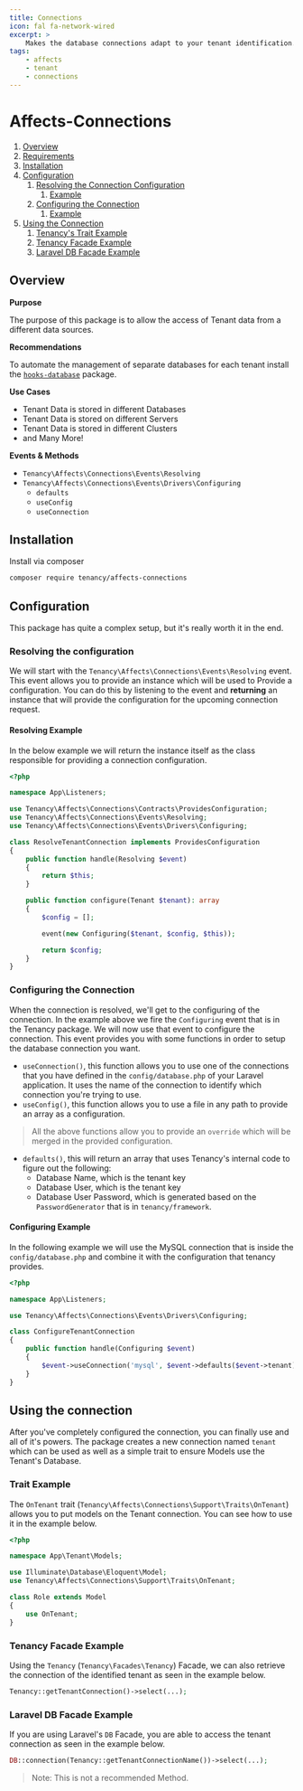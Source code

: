 ```yaml
---
title: Connections
icon: fal fa-network-wired
excerpt: >
    Makes the database connections adapt to your tenant identification.
tags:
    - affects
    - tenant
    - connections
---
```


# Affects-Connections

1. [Overview](#overview)
2. [Requirements](#requirements)
3. [Installation](#installation)
4. [Configuration](#configuration)
   1. [Resolving the Connection Configuration](#resolving-the-configuration)
      1. [Example](#resolving-example)
   2. [Configuring the Connection](#configuring-the-connection)
      1. [Example](#configuring-example)
5. [Using the Connection](#using-the-connection)
   1. [Tenancy's Trait Example](#trait-example)
   2. [Tenancy Facade Example](#tenancy-facade-example)
   3. [Laravel DB Facade Example](#laravel-db-facade-example)

## Overview

**Purpose**

The purpose of this package is to allow the access of Tenant data from a different data sources.

**Recommendations**

To automate the management of separate databases for each tenant install the [`hooks-database`](hooks-database) package.

**Use Cases**

- Tenant Data is stored in different Databases
- Tenant Data is stored on different Servers
- Tenant Data is stored in different Clusters
- and Many More!

**Events & Methods**

- `Tenancy\Affects\Connections\Events\Resolving`
- `Tenancy\Affects\Connections\Events\Drivers\Configuring`
  - `defaults`
  - `useConfig`
  - `useConnection`

## Installation
Install via composer
```bash
composer require tenancy/affects-connections
```

## Configuration

This package has quite a complex setup, but it's really worth it in the end.

### Resolving the configuration

We will start with the `Tenancy\Affects\Connections\Events\Resolving` event. This event allows you to provide an instance which will be used to Provide a configuration. You can do this by listening to the event and **returning** an instance that will provide the configuration for the upcoming connection request.

#### Resolving Example
In the below example we will return the instance itself as the class responsible for providing a connection configuration.
```php
<?php

namespace App\Listeners;

use Tenancy\Affects\Connections\Contracts\ProvidesConfiguration;
use Tenancy\Affects\Connections\Events\Resolving;
use Tenancy\Affects\Connections\Events\Drivers\Configuring;

class ResolveTenantConnection implements ProvidesConfiguration
{
    public function handle(Resolving $event)
    {
        return $this;
    }

    public function configure(Tenant $tenant): array
    {
        $config = [];

        event(new Configuring($tenant, $config, $this));

        return $config;
    }
}
```

### Configuring the Connection
When the connection is resolved, we'll get to the configuring of the connection. In the example above we fire the `Configuring` event that is in the Tenancy package. We will now use that event to configure the connection. This event provides you with some functions in order to setup the database connection you want.
- `useConnection()`, this function allows you to use one of the connections that you have defined in the `config/database.php` of your Laravel application. It uses the name of the connection to identify which connection you're trying to use.
- `useConfig()`, this function allows you to use a file in any path to provide an array as a configuration.
> All the above functions allow you to provide an `override` which will be merged in the provided configuration.

- `defaults()`, this will return an array that uses Tenancy's internal code to figure out the following:
  - Database Name, which is the tenant key
  - Database User, which is the tenant key
  - Database User Password, which is generated based on the `PasswordGenerator` that is in `tenancy/framework`.

#### Configuring Example
In the following example we will use the MySQL connection that is inside the `config/database.php` and combine it with the configuration that tenancy provides.
```php
<?php

namespace App\Listeners;

use Tenancy\Affects\Connections\Events\Drivers\Configuring;

class ConfigureTenantConnection
{
    public function handle(Configuring $event)
    {
        $event->useConnection('mysql', $event->defaults($event->tenant));
    }
}
```

## Using the connection
After you've completely configured the connection, you can finally use and all of it's powers. The package creates a new connection named `tenant` which can be used as well as a simple trait to ensure Models use the Tenant's Database.

### Trait Example
The `OnTenant` trait (`Tenancy\Affects\Connections\Support\Traits\OnTenant`) allows you to put models on the Tenant connection. You can see how to use it in the example below.

```php
<?php

namespace App\Tenant\Models;

use Illuminate\Database\Eloquent\Model;
use Tenancy\Affects\Connections\Support\Traits\OnTenant;

class Role extends Model
{
    use OnTenant;
}
```

### Tenancy Facade Example

Using the `Tenancy` (`Tenancy\Facades\Tenancy`) Facade, we can also retrieve the connection of the identified tenant as seen in the example below.

```php
Tenancy::getTenantConnection()->select(...);
```



### Laravel DB Facade Example

If you are using Laravel's `DB` Facade, you are able to access the tenant connection as seen in the example below.

```php
DB::connection(Tenancy::getTenantConnectionName())->select(...);
```

> Note: This is not a recommended Method.